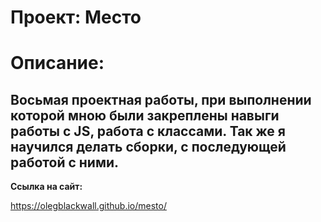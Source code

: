 # Проект: Место

# Описание:

Восьмая проектная работы, при выполнении которой мною были закреплены навыги работы с JS, работа с классами. Так же я научился делать сборки, с последующей работой с ними.
---------------------------------

**Ссылка на сайт:**

https://olegblackwall.github.io/mesto/
